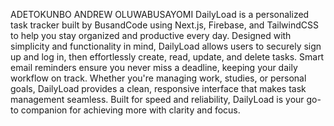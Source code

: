ADETOKUNBO ANDREW OLUWABUSAYOMI
DailyLoad is a personalized task tracker built by BusandCode using Next.js, Firebase, and TailwindCSS to help you stay organized and productive every day. Designed with simplicity and functionality in mind, DailyLoad allows users to securely sign up and log in, then effortlessly create, read, update, and delete tasks. Smart email reminders ensure you never miss a deadline, keeping your daily workflow on track. Whether you're managing work, studies, or personal goals, DailyLoad provides a clean, responsive interface that makes task management seamless. Built for speed and reliability, DailyLoad is your go-to companion for achieving more with clarity and focus.